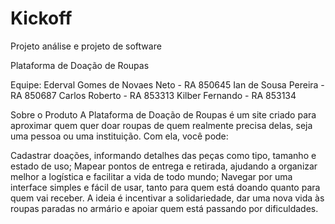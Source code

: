 # Kickoff
Projeto análise e projeto de software

Plataforma de Doação de Roupas

Equipe:
Ederval Gomes de Novaes Neto - RA 850645
Ian de Sousa Pereira - RA 850687
Carlos Roberto - RA 853313
Kilber Fernando - RA 853134


Sobre o Produto
A Plataforma de Doação de Roupas é um site criado para aproximar quem quer doar roupas de quem realmente precisa delas, seja uma pessoa ou uma instituição. Com ela, você pode:

Cadastrar doações, informando detalhes das peças como tipo, tamanho e estado de uso;
Mapear pontos de entrega e retirada, ajudando a organizar melhor a logística e facilitar a vida de todo mundo;
Navegar por uma interface simples e fácil de usar, tanto para quem está doando quanto para quem vai receber.
A ideia é incentivar a solidariedade, dar uma nova vida às roupas paradas no armário e apoiar quem está passando por dificuldades.
